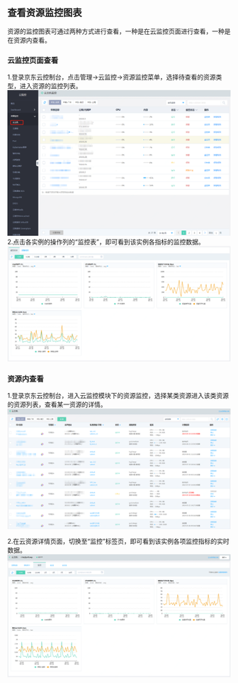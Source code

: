 ## 查看资源监控图表
资源的监控图表可通过两种方式进行查看，一种是在云监控页面进行查看，一种是在资源内查看。
### 云监控页面查看
1.登录京东云控制台，点击管理->云监控->资源监控菜单，选择待查看的资源类型，进入资源的监控列表。
![云主机监控](../../../../../image/Cloud-Monitor/1-zylb.png)
2.点击各实例的操作列的“监控表”，即可看到该实例各指标的监控数据。
![监控详情](../../../../../image/Cloud-Monitor/1-zylb-jkt.png)

### 资源内查看
1.登录京东云控制台，进入云监控模块下的资源监控，选择某类资源进入该类资源的资源列表，查看某一资源的详情。
![资源实例列表](../../../../../image/Cloud-Monitor/11-yzylb.png)

2.在云资源详情页面，切换至“监控”标签页，即可看到该实例各项监控指标的实时数据。  
![监控详情](../../../../../image/Cloud-Monitor/11-yzy-xq.png)
